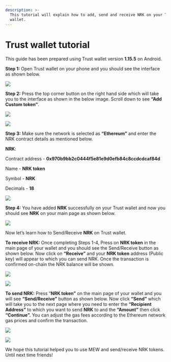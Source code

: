 ```yaml
---
description: >-
  This tutorial will explain how to add, send and receive NRK on your Trust
  wallet.
---
```


# Trust wallet tutorial

This guide has been prepared using Trust wallet version **1.15.5** on Android. 

**Step 1:** Open Trust wallet on your phone and you should see the interface as shown below. 

![](../../.gitbook/assets/0.jpeg)

**Step 2:** Press the top corner button on the right hand side which will take you to the interface as shown in the below image. Scroll down to see **“Add Custom token”**.

![](../../.gitbook/assets/2-1.jpg)

![](../../.gitbook/assets/2-2.jpg)

**Step 3:** Make sure the network is selected as **“Ethereum”** and enter the NRK contract details as mentioned below.

**NRK**:

Contract address - **0x970b9bb2c0444f5e81e9d0efb84c8ccdcdcaf84d**

Name - **NRK token**

Symbol - **NRK**

Decimals - **18**

![](../../.gitbook/assets/3%20%281%29.jpeg)

**Step 4:** You have added **NRK** successfully on your Trust wallet and now you should see **NRK** on your main page as shown below.

![](../../.gitbook/assets/4-1.jpg)

Now let’s learn how to Send/Receive **NRK** on Trust wallet.

**To receive NRK:** Once completing Steps 1-4, Press on **NRK token** in the main page of your wallet and you should see the Send/Receive button as shown below. Now click on **“Receive”** and your **NRK token** address \(Public key\) will appear to which you can send NRK. Once the transaction is confirmed on-chain the NRK balance will be shown.

![](../../.gitbook/assets/5-1.jpg)

![](../../.gitbook/assets/5-2.jpg)

**To send NRK:** Press “**NRK token”** on the main page of your wallet and you will see **“Send/Receive”** button as shown below. Now click **“Send”** which will take you to the next page where you need to enter the **“Recipient Address”** to which you want to send **NRK** to and the **“Amount”** then click **“Continue”.** You can adjust the gas fees according to the Ethereum network gas prices and confirm the transaction.

![](../../.gitbook/assets/6-1.jpg)

![](../../.gitbook/assets/6-2.jpg)

We hope this tutorial helped you to use MEW and send/receive NRK tokens. Until next time friends!

